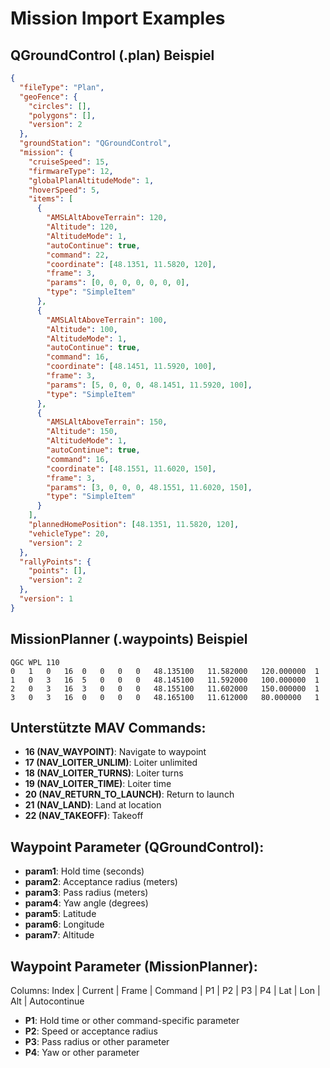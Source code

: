 # Mission Import Examples

## QGroundControl (.plan) Beispiel
```json
{
  "fileType": "Plan",
  "geoFence": {
    "circles": [],
    "polygons": [],
    "version": 2
  },
  "groundStation": "QGroundControl",
  "mission": {
    "cruiseSpeed": 15,
    "firmwareType": 12,
    "globalPlanAltitudeMode": 1,
    "hoverSpeed": 5,
    "items": [
      {
        "AMSLAltAboveTerrain": 120,
        "Altitude": 120,
        "AltitudeMode": 1,
        "autoContinue": true,
        "command": 22,
        "coordinate": [48.1351, 11.5820, 120],
        "frame": 3,
        "params": [0, 0, 0, 0, 0, 0, 0],
        "type": "SimpleItem"
      },
      {
        "AMSLAltAboveTerrain": 100,
        "Altitude": 100,
        "AltitudeMode": 1,
        "autoContinue": true,
        "command": 16,
        "coordinate": [48.1451, 11.5920, 100],
        "frame": 3,
        "params": [5, 0, 0, 0, 48.1451, 11.5920, 100],
        "type": "SimpleItem"
      },
      {
        "AMSLAltAboveTerrain": 150,
        "Altitude": 150,
        "AltitudeMode": 1,
        "autoContinue": true,
        "command": 16,
        "coordinate": [48.1551, 11.6020, 150],
        "frame": 3,
        "params": [3, 0, 0, 0, 48.1551, 11.6020, 150],
        "type": "SimpleItem"
      }
    ],
    "plannedHomePosition": [48.1351, 11.5820, 120],
    "vehicleType": 20,
    "version": 2
  },
  "rallyPoints": {
    "points": [],
    "version": 2
  },
  "version": 1
}
```

## MissionPlanner (.waypoints) Beispiel
```
QGC WPL 110
0	1	0	16	0	0	0	0	48.135100	11.582000	120.000000	1
1	0	3	16	5	0	0	0	48.145100	11.592000	100.000000	1
2	0	3	16	3	0	0	0	48.155100	11.602000	150.000000	1
3	0	3	16	0	0	0	0	48.165100	11.612000	80.000000	1
```

## Unterstützte MAV Commands:
- **16 (NAV_WAYPOINT)**: Navigate to waypoint
- **17 (NAV_LOITER_UNLIM)**: Loiter unlimited  
- **18 (NAV_LOITER_TURNS)**: Loiter turns
- **19 (NAV_LOITER_TIME)**: Loiter time
- **20 (NAV_RETURN_TO_LAUNCH)**: Return to launch
- **21 (NAV_LAND)**: Land at location
- **22 (NAV_TAKEOFF)**: Takeoff

## Waypoint Parameter (QGroundControl):
- **param1**: Hold time (seconds)
- **param2**: Acceptance radius (meters)
- **param3**: Pass radius (meters)
- **param4**: Yaw angle (degrees)
- **param5**: Latitude
- **param6**: Longitude  
- **param7**: Altitude

## Waypoint Parameter (MissionPlanner):
Columns: Index | Current | Frame | Command | P1 | P2 | P3 | P4 | Lat | Lon | Alt | Autocontinue
- **P1**: Hold time or other command-specific parameter
- **P2**: Speed or acceptance radius
- **P3**: Pass radius or other parameter
- **P4**: Yaw or other parameter
